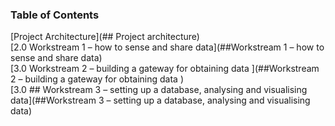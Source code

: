 ### Table of Contents  
[Project Architecture](## Project architecture)  
[2.0 Workstream 1 – how to sense and share data](##Workstream 1 – how to sense and share data)  
[3.0 Workstream 2 – building a gateway for obtaining data ](##Workstream 2 – building a gateway for obtaining data )  
[3.0 ## Workstream 3 – setting up a database, analysing and visualising data](##Workstream 3 – setting up a database, analysing and visualising data)  



